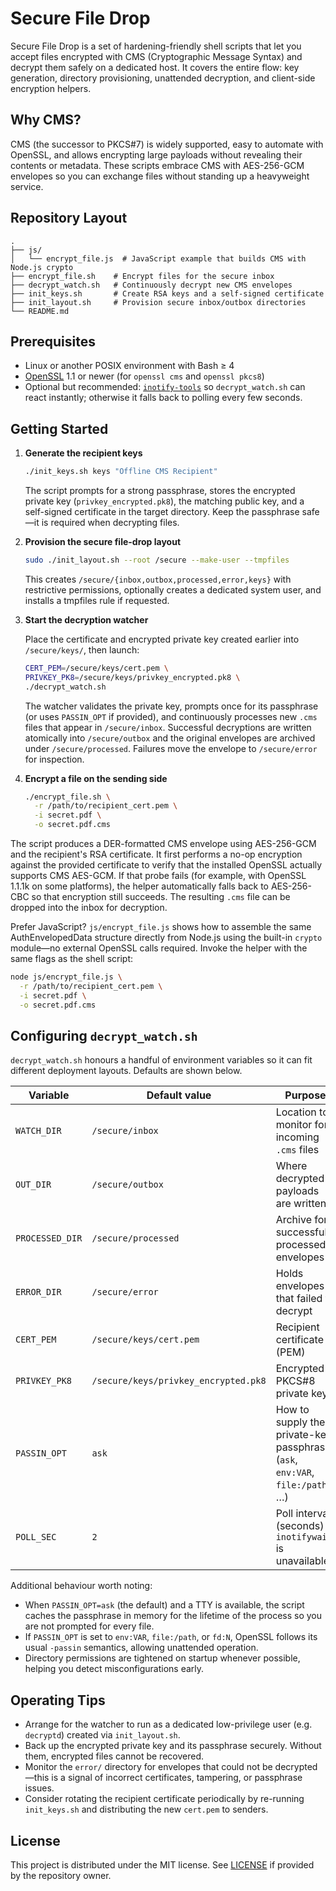 # Secure File Drop

Secure File Drop is a set of hardening-friendly shell scripts that let you accept
files encrypted with CMS (Cryptographic Message Syntax) and decrypt them safely
on a dedicated host. It covers the entire flow: key generation, directory
provisioning, unattended decryption, and client-side encryption helpers.

## Why CMS?

CMS (the successor to PKCS#7) is widely supported, easy to automate with
OpenSSL, and allows encrypting large payloads without revealing their contents
or metadata. These scripts embrace CMS with AES-256-GCM envelopes so you can
exchange files without standing up a heavyweight service.

## Repository Layout

```text
.
├── js/
│   └── encrypt_file.js  # JavaScript example that builds CMS with Node.js crypto
├── encrypt_file.sh    # Encrypt files for the secure inbox
├── decrypt_watch.sh   # Continuously decrypt new CMS envelopes
├── init_keys.sh       # Create RSA keys and a self-signed certificate
├── init_layout.sh     # Provision secure inbox/outbox directories
└── README.md
```

## Prerequisites

* Linux or another POSIX environment with Bash ≥ 4
* [OpenSSL](https://www.openssl.org/) 1.1 or newer (for `openssl cms` and
  `openssl pkcs8`)
* Optional but recommended: [`inotify-tools`](https://github.com/inotify-tools/inotify-tools)
  so `decrypt_watch.sh` can react instantly; otherwise it falls back to polling
  every few seconds.

## Getting Started

1. **Generate the recipient keys**

   ```bash
   ./init_keys.sh keys "Offline CMS Recipient"
   ```

   The script prompts for a strong passphrase, stores the encrypted private key
   (`privkey_encrypted.pk8`), the matching public key, and a self-signed
   certificate in the target directory. Keep the passphrase safe—it is required
   when decrypting files.

2. **Provision the secure file-drop layout**

   ```bash
   sudo ./init_layout.sh --root /secure --make-user --tmpfiles
   ```

   This creates `/secure/{inbox,outbox,processed,error,keys}` with restrictive
   permissions, optionally creates a dedicated system user, and installs a
   tmpfiles rule if requested.

3. **Start the decryption watcher**

   Place the certificate and encrypted private key created earlier into
   `/secure/keys/`, then launch:

   ```bash
   CERT_PEM=/secure/keys/cert.pem \
   PRIVKEY_PK8=/secure/keys/privkey_encrypted.pk8 \
   ./decrypt_watch.sh
   ```

   The watcher validates the private key, prompts once for its passphrase (or
   uses `PASSIN_OPT` if provided), and continuously processes new `.cms` files
   that appear in `/secure/inbox`. Successful decryptions are written atomically
   into `/secure/outbox` and the original envelopes are archived under
   `/secure/processed`. Failures move the envelope to `/secure/error` for
   inspection.

4. **Encrypt a file on the sending side**

   ```bash
   ./encrypt_file.sh \
     -r /path/to/recipient_cert.pem \
     -i secret.pdf \
     -o secret.pdf.cms
   ```

  The script produces a DER-formatted CMS envelope using AES-256-GCM and the
  recipient's RSA certificate. It first performs a no-op encryption against the
  provided certificate to verify that the installed OpenSSL actually supports
  CMS AES-GCM. If that probe fails (for example, with OpenSSL 1.1.1k on some
  platforms), the helper automatically falls back to AES-256-CBC so that
  encryption still succeeds. The resulting `.cms` file can be dropped into the
  inbox for decryption.

  Prefer JavaScript? `js/encrypt_file.js` shows how to assemble the same
  AuthEnvelopedData structure directly from Node.js using the built-in `crypto`
  module—no external OpenSSL calls required. Invoke the helper with the same
  flags as the shell script:

   ```bash
   node js/encrypt_file.js \
     -r /path/to/recipient_cert.pem \
     -i secret.pdf \
     -o secret.pdf.cms
   ```

## Configuring `decrypt_watch.sh`

`decrypt_watch.sh` honours a handful of environment variables so it can fit
different deployment layouts. Defaults are shown below.

| Variable        | Default value                     | Purpose |
| --------------- | --------------------------------- | ------- |
| `WATCH_DIR`     | `/secure/inbox`                   | Location to monitor for incoming `.cms` files |
| `OUT_DIR`       | `/secure/outbox`                  | Where decrypted payloads are written |
| `PROCESSED_DIR` | `/secure/processed`               | Archive for successfully processed envelopes |
| `ERROR_DIR`     | `/secure/error`                   | Holds envelopes that failed to decrypt |
| `CERT_PEM`      | `/secure/keys/cert.pem`           | Recipient certificate (PEM) |
| `PRIVKEY_PK8`   | `/secure/keys/privkey_encrypted.pk8` | Encrypted PKCS#8 private key |
| `PASSIN_OPT`    | `ask`                             | How to supply the private-key passphrase (`ask`, `env:VAR`, `file:/path`, …) |
| `POLL_SEC`      | `2`                               | Poll interval (seconds) if `inotifywait` is unavailable |

Additional behaviour worth noting:

* When `PASSIN_OPT=ask` (the default) and a TTY is available, the script caches
  the passphrase in memory for the lifetime of the process so you are not
  prompted for every file.
* If `PASSIN_OPT` is set to `env:VAR`, `file:/path`, or `fd:N`, OpenSSL follows
  its usual `-passin` semantics, allowing unattended operation.
* Directory permissions are tightened on startup whenever possible, helping you
  detect misconfigurations early.

## Operating Tips

* Arrange for the watcher to run as a dedicated low-privilege user (e.g.
  `decryptd`) created via `init_layout.sh`.
* Back up the encrypted private key and its passphrase securely. Without them,
  encrypted files cannot be recovered.
* Monitor the `error/` directory for envelopes that could not be decrypted—this
  is a signal of incorrect certificates, tampering, or passphrase issues.
* Consider rotating the recipient certificate periodically by re-running
  `init_keys.sh` and distributing the new `cert.pem` to senders.

## License

This project is distributed under the MIT license. See [LICENSE](LICENSE) if
provided by the repository owner.
